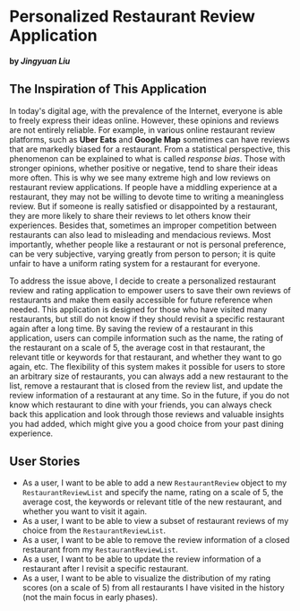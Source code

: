 # Personalized Restaurant Review Application
#### by *Jingyuan Liu*

## The Inspiration of This Application
In today's digital age, with the prevalence of the Internet,
everyone is able to freely express their ideas online. However,
these opinions and reviews are not entirely reliable.
For example, in various online restaurant review platforms, 
such as **Uber Eats** and **Google Map**
sometimes can have reviews that are  markedly biased for a restaurant.
From a statistical perspective, this phenomenon can be
explained to what is called *response bias*. Those with
stronger opinions, whether positive or negative, 
tend to share their ideas more often.
This is why we see many extreme high and low reviews on 
restaurant review applications. If people have a middling 
experience at a restaurant, they may not be willing to devote time to writing
a meaningless review. But if someone is really satisfied 
or disappointed by a restaurant, they are more likely to 
share their reviews to let others know their experiences.
Besides that, sometimes an improper competition between 
restaurants can also lead to misleading and mendacious reviews.
Most importantly, whether people like a restaurant or not
is personal preference, can be very subjective, varying greatly from person to person; 
it is quite unfair to have a uniform rating system for
a restaurant for everyone.

To address the issue above, I decide to create a personalized 
restaurant review and rating application to empower users to save their
own reviews of restaurants and make them easily accessible for future reference when needed. 
This application is designed for those who have visited many 
restaurants, but still do not know if they should revisit a specific 
restaurant again after a long time. By saving the review of a restaurant
in this application, users can compile information such as the name, the rating of 
the restaurant on a scale of 5, the average cost in that restaurant, the relevant title or 
keywords for that restaurant, and whether they want to go again, etc.
The flexibility of this system makes it possible for users to store an arbitrary size of restaurants, you can always 
add a new restaurant to the list, remove a restaurant that is closed from the 
review list, and update the review information of a restaurant at any time.
So in the future, if you do not know which restaurant to dine with your friends,
you can always check back this application and look through those reviews and valuable insights
you had added, which might give you a good choice from your past dining experience.



## User Stories
- As a user, I want to be able to add a new `RestaurantReview` object to my `RestaurantReviewList`
and specify the name, rating on a scale of 5, the average cost, the keywords or relevant title of the 
new restaurant, and whether you want to visit it again.
- As a user, I want to be able to view a subset of restaurant reviews of my choice from 
the `RestaurantReviewList`.
- As a user, I want to be able to remove the review information of a closed restaurant
  from my `RestaurantReviewList`.
- As a user, I want to be able to update the review information of a restaurant after I revisit 
a specific restaurant.
- As a user, I want to be able to visualize the distribution of my rating scores (on a scale of 5)
from all restaurants I have visited in the history (not the main focus in early phases).

  